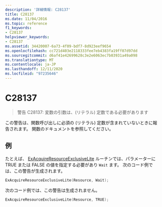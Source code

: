 ```yaml
---
description: '詳細情報: C28137'
title: C28137
ms.date: 11/04/2016
ms.topic: reference
f1_keywords:
- C28137
helpviewer_keywords:
- C28137
ms.assetid: 34420007-6a73-4f09-bdf7-8d923eef9654
ms.openlocfilehash: cc721d403e2118333fee7eb4383fa19ff07d97dd
ms.sourcegitcommit: d6af41e42699628c3e2e6063ec7b03931a49a098
ms.translationtype: MT
ms.contentlocale: ja-JP
ms.lasthandoff: 12/11/2020
ms.locfileid: "97235646"
---
```

# <a name="c28137"></a>C28137

> 警告 C28137: 変数の引数は、(リテラル) 定数である必要があります

この警告は、関数呼び出しに必須の (リテラル) 定数が含まれていないときに報告されます。 関数のドキュメントを参照してください。

## <a name="example"></a>例

たとえば、 [ExAcquireResourceExclusiveLite](/windows-hardware/drivers/ddi/content/wdm/nf-wdm-exacquireresourceexclusivelite) ルーチンでは、パラメーターに TRUE または FALSE の値を指定する必要があり `Wait` ます。 次のコード例では、この警告が生成されます。

```cpp
ExAcquireResourceExclusiveLite(Resource, Wait);
```

次のコード例では、この警告は生成されません。

```cpp
ExAcquireResourceExclusiveLite(Resource, TRUE);
```
